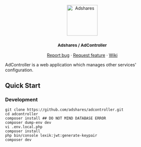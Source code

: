 <p align="center">
    <a href="https://adshares.net/" title="Adshares sp. z o.o." target="_blank">
        <img src="https://adshares.net/logos/ads.svg" alt="Adshares" width="100" height="100">
    </a>
</p>
<h3 align="center"><small>Adshares / AdController</small></h3>
<p align="center">
    <a href="https://github.com/adshares/adcontroller/issues/new?template=bug_report.md&labels=Bug">Report bug</a>
    ·
    <a href="https://github.com/adshares/adcontroller/issues/new?template=feature_request.md&labels=New%20Feature">Request feature</a>
    ·
    <a href="https://github.com/adshares/adcontroller/wiki">Wiki</a>
</p>

AdController is a web application which manages other services' configuration.

## Quick Start

### Development

```
git clone https://github.com/adshares/adcontroller.git
cd adcontroller
composer install ## DO NOT MIND DATABASE ERROR
composer dump-env dev
vi .env.local.php
composer install
php bin/console lexik:jwt:generate-keypair
composer dev
```
